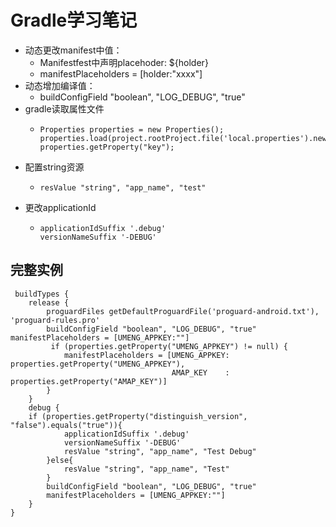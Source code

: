 # Gradle学习笔记
* 动态更改manifest中值：
    * Manifestfest中声明placehoder: ${holder} 
    * manifestPlaceholders = [holder:"xxxx"]
* 动态增加编译值：
    * buildConfigField "boolean", "LOG_DEBUG", "true"
* gradle读取属性文件
    *     Properties properties = new Properties();    properties.load(project.rootProject.file('local.properties').newDataInputStream());    properties.getProperty("key");
* 配置string资源
	*     resValue "string", "app_name", "test"
* 更改applicationId
	*     applicationIdSuffix '.debug'
          versionNameSuffix '-DEBUG'


    
## 完整实例
     buildTypes {
        release {
            proguardFiles getDefaultProguardFile('proguard-android.txt'), 'proguard-rules.pro'
            buildConfigField "boolean", "LOG_DEBUG", "true"                    manifestPlaceholders = [UMENG_APPKEY:""]
             if (properties.getProperty("UMENG_APPKEY") != null) {
                manifestPlaceholders = [UMENG_APPKEY: properties.getProperty("UMENG_APPKEY"),
                                        AMAP_KEY    : properties.getProperty("AMAP_KEY")]
            }
        }
        debug {
        if (properties.getProperty("distinguish_version", "false").equals("true")){
                applicationIdSuffix '.debug'
                versionNameSuffix '-DEBUG'
                resValue "string", "app_name", "Test Debug"
            }else{
                resValue "string", "app_name", "Test"
            }
            buildConfigField "boolean", "LOG_DEBUG", "true"
            manifestPlaceholders = [UMENG_APPKEY:""]
        }
    }